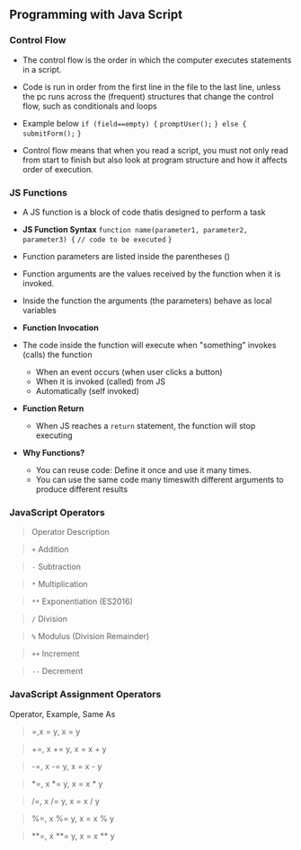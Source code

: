 
## **Programming with Java Script**

### Control Flow

+ The control flow is the order in which the computer executes statements in a script.

+ Code is run in order from the first line in the file to the last line, unless the pc runs across the (frequent) structures that change the control flow, such as conditionals and loops

+ Example below
`if (field==empty) {`
    `promptUser();`
`} else {`
    `submitForm();`
`}`

+ Control flow means that when you read a script, you must not only read from start to finish but also look at program structure and how it affects order of execution.

### JS Functions

+ A JS function is a block of code thatis designed to perform a task

+ **JS Function Syntax**
`function name(parameter1, parameter2, parameter3) {`
  `// code to be executed`
`}`

+ Function parameters are listed inside the parentheses ()
+ Function arguments are the values received by the function when it is invoked.
+ Inside the function the arguments (the parameters) behave as local variables

+ **Function Invocation**

+ The code inside the function will execute when "something" invokes (calls) the function
    + When an event occurs (when user clicks a button)
    + When it is invoked (called) from JS
    + Automatically (self invoked)

+ **Function Return**
    + When JS reaches a `return` statement, the function will stop executing

+ **Why Functions?**
    + You can reuse code: Define it once and use it many times.
    + You can use the same code many timeswith different arguments to produce different results

### JavaScript Operators

 >  Operator Description  

>`+`	Addition

>`-`	Subtraction

>`*`	Multiplication

>`**`	Exponentiation (ES2016)

>`/`	Division

>`%`	Modulus (Division Remainder)

>`++`	Increment

>`--`	Decrement

### JavaScript Assignment Operators

> 
Operator,	Example,	Same As
>    =,x = y,	x = y
 
  >   +=,	x += y,	x = x + y
  
  >  -=,	x -= y,	x = x - y
   
  >  *=,	x *= y,	x = x * y
   
  >  /=,	x /= y,	x = x / y
   
  >  %=,	x %= y,	x = x % y
   
  >  **=,	x **= y,	x = x ** y